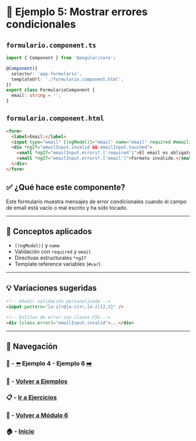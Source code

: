 # 🧪 Ejemplo 5: Mostrar errores condicionales

## `formulario.component.ts`
```ts
import { Component } from '@angular/core';

@Component({
  selector: 'app-formulario',
  templateUrl: './formulario.component.html',
})
export class FormularioComponent {
  email: string = '';
}
```

## `formulario.component.html`
```html
<form>
  <label>Email:</label>
  <input type="email" [(ngModel)]="email" name="email" required #emailInput="ngModel">
  <div *ngIf="emailInput.invalid && emailInput.touched">
    <small *ngIf="emailInput.errors?.['required']">El email es obligatorio.</small>
    <small *ngIf="emailInput.errors?.['email']">Formato inválido.</small>
  </div>
</form>
```

## ✅ ¿Qué hace este componente?
Este formulario muestra mensajes de error condicionales cuando el campo de email está vacío o mal escrito y ha sido tocado.

---

## 🧠 Conceptos aplicados
- `[(ngModel)]` y `name`
- Validación con `required` y `email`
- Directivas estructurales `*ngIf`
- Template reference variables (`#var`)

---

## 💡 Variaciones sugeridas

```html
<!-- Añadir validación personalizada -->
<input pattern="[a-z]+@[a-z]+\.[a-z]{2,3}" />
```

```html
<!-- Estilos de error con clases CSS -->
<div [class.error]="emailInput.invalid">...</div>
```

---

## 🔁 Navegación

### 🧪 - [⬅️](./Ejemplo_4.md) Ejemplo 4 - Ejemplo 6 [➡️](./Ejemplo_6.md)

### 🧪 - [Volver a Ejemplos](../README.md)

### 📋 - [Ir a Ejercicios](../../Ejercicios/README.md)

### 📘 - [Volver a Módulo 6](../../Modulo_6.md)

### 🏠 - [Inicio](../../../README.md)

